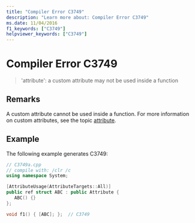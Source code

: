 ```yaml
---
title: "Compiler Error C3749"
description: "Learn more about: Compiler Error C3749"
ms.date: 11/04/2016
f1_keywords: ["C3749"]
helpviewer_keywords: ["C3749"]
---
```

# Compiler Error C3749

> 'attribute': a custom attribute may not be used inside a function

## Remarks

A custom attribute cannot be used inside a function. For more information on custom attributes, see the topic [attribute](../../windows/attributes/attribute.md).

## Example

The following example generates C3749:

```cpp
// C3749a.cpp
// compile with: /clr /c
using namespace System;

[AttributeUsage(AttributeTargets::All)]
public ref struct ABC : public Attribute {
   ABC() {}
};

void f1() { [ABC]; };  // C3749
```
